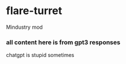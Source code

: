 # flare-turret
Mindustry mod

### all content here is from gpt3 responses
chatgpt is stupid sometimes
